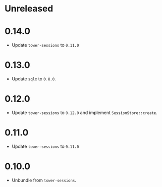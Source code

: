 # Unreleased

# 0.14.0

- Update `tower-sessions` to `0.11.0`

# 0.13.0

- Update `sqlx` to `0.8.0`.

# 0.12.0

- Update `tower-sessions` to `0.12.0` and implement `SessionStore::create`.

# 0.11.0

- Update `tower-sessions` to `0.11.0`

# 0.10.0

- Unbundle from `tower-sessions`.
